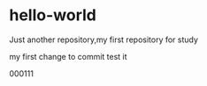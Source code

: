 # hello-world
Just another repository,my first repository for study

my first change to commit 
test it

000111
